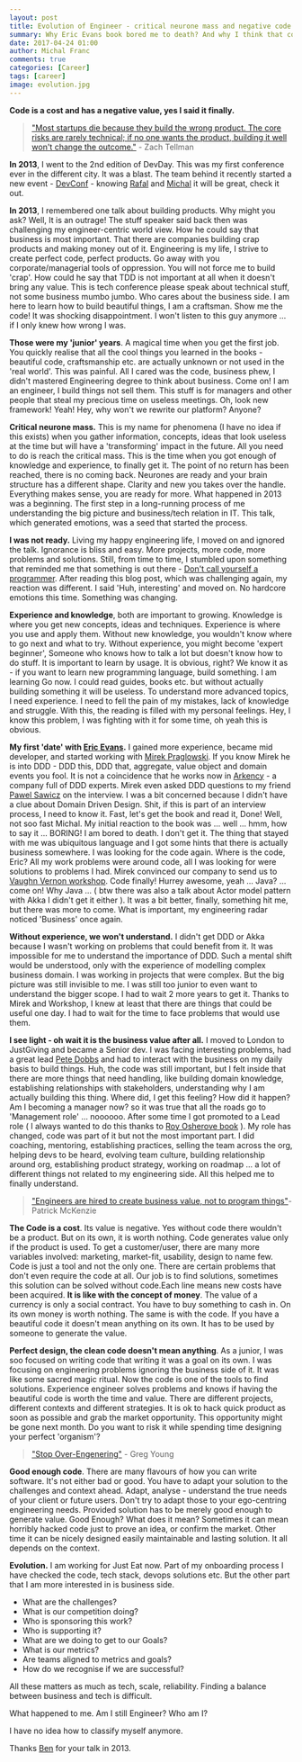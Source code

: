 ```yaml
---
layout: post
title: Evolution of Engineer - critical neurone mass and negative code value 
summary: Why Eric Evans book bored me to death? And why I think that code is useless. My thoughts on engineer learning process from a technical minded person to a balanced tech / business focused professional. An important post for every engineer to read.
date: 2017-04-24 01:00
author: Michal Franc
comments: true
categories: [Career]
tags: [career]
image: evolution.jpg
---
```


**Code is a cost and has a negative value, yes I said it finally.**

> ["Most startups die because they build the wrong product. The core risks are rarely technical; if no one wants the product, building it well won't change the outcome."][10] - Zach Tellman

**In 2013**, I went to the 2nd edition of DevDay. This was my first conference ever in the different city. It was a blast. The team behind it recently started a new event - [DevConf][0] - knowing [Rafal][1] and [Michal][2] it will be great, check it out. 

**In 2013**, I remembered one talk about building products. Why might you ask? Well, It is an outrage! The stuff speaker said back then was challenging my engineer-centric world view. How he could say that business is most important. That there are companies building crap products and making money out of it. Engineering is my life, I strive to create perfect code, perfect products. Go away with you corporate/managerial tools of oppression. You will not force me to build 'crap'. How could he say that TDD is not important at all when it doesn't bring any value. This is tech conference please speak about technical stuff, not some business mumbo jumbo. Who cares about the business side. I am here to learn how to build beautiful things, I am a craftsman. Show me the code! It was shocking disappointment. I won't listen to this guy anymore ... if I only knew how wrong I was.

**Those were my 'junior' years**. A magical time when you get the first job. You quickly realise that all the cool things you learned in the books - beautiful code, craftsmanship etc. are actually unknown or not used in the 'real world'. This was painful. All I cared was the code, business phew, I didn't mastered Engineering degree to think about business. Come on! I am an engineer, I build things not sell them. This stuff is for managers and other people that steal my precious time on useless meetings. Oh, look new framework! Yeah! Hey, why won't we rewrite our platform? Anyone?

**Critical neurone mass.** This is my name for phenomena (I have no idea if this exists) when you gather information, concepts, ideas that look useless at the time but will have a 'transforming' impact in the future. All you need to do is reach the critical mass. This is the time when you got enough of knowledge and experience, to finally get it. The point of no return has been reached, there is no coming back. Neurones are ready and your brain structure has a different shape. Clarity and new you takes over the handle. Everything makes sense, you are ready for more. What happened in 2013 was a beginning. The first step in a long-running process of me understanding the big picture and business/tech relation in IT. This talk, which generated emotions, was a seed that started the process.

**I was not ready.** Living my happy engineering life, I moved on and ignored the talk. Ignorance is bliss and easy. More projects, more code, more problems and solutions. Still, from time to time, I stumbled upon something that reminded me that something is out there - [Don't call yourself a programmer][3]. After reading this blog post, which was challenging again, my reaction was different. I said 'Huh, interesting' and moved on. No hardcore emotions this time. Something was changing.

**Experience and knowledge**, both are important to growing. Knowledge is where you get new concepts, ideas and techniques. Experience is where you use and apply them. Without new knowledge, you wouldn't know where to go next and what to try. Without experience, you might become 'expert beginner', Someone who knows how to talk a lot but doesn't know how to do stuff. It is important to learn by usage. It is obvious, right? We know it as - if you want to learn new programming language, build something. I am learning Go now. I could read guides, books etc. but without actually building something it will be useless. To understand more advanced topics, I need experience. I need to fell the pain of my mistakes, lack of knowledge and struggle. With this, the reading is filled with my personal feelings. Hey, I know this problem, I was fighting with it for some time, oh yeah this is obvious. 

**My first 'date' with [Eric Evans][4].** I gained more experience, became mid developer, and started working with [Mirek Praglowski][5]. If you know Mirek he is into DDD - DDD this, DDD that, aggregate, value object and domain events you fool. It is not a coincidence that he works now in [Arkency][11] - a company full of DDD experts. Mirek even asked DDD questions to my friend [Pawel Sawicz][6] on the interview. I was a bit concerned because I didn't have a clue about Domain Driven Design. Shit, if this is part of an interview process, I need to know it. Fast, let's get the book and read it, Done! Well, not soo fast Michal. My initial reaction to the book was ... well ... hmm, how to say it ... BORING! I am bored to death. I don't get it. The thing that stayed with me was ubiquitous language and I got some hints that there is actually business somewhere. I was looking for the code again. Where is the code, Eric? All my work problems were around code, all I was looking for were solutions to problems I had. Mirek convinced our company to send us to [Vaughn Vernon workshop][7]. Code finally! Hurrey awesome, yeah ... Java? ... come on! Why Java ... ( btw there was also a talk about Actor model pattern with Akka I didn't get it either ). It was a bit better, finally, something hit me, but there was more to come. What is important, my engineering radar noticed 'Business' once again.

**Without experience, we won't understand.** I didn't get DDD or Akka because I wasn't working on problems that could benefit from it. It was impossible for me to understand the importance of DDD. Such a mental shift would be understood, only with the experience of modelling complex business domain. I was working in projects that were complex. But the big picture was still invisible to me. I was still too junior to even want to understand the bigger scope. I had to wait 2 more years to get it. Thanks to Mirek and Workshop, I knew at least that there are things that could be useful one day. I had to wait for the time to face problems that would use them.

**I see light - oh wait it is the business value after all.** I moved to London to JustGiving and became a Senior dev. I was facing interesting problems, had a great lead [Pete Dobbs][8] and had to interact with the business on my daily basis to build things. Huh, the code was still important, but I felt inside that there are more things that need handling, like building domain knowledge, establishing relationships with stakeholders, understanding why I am actually building this thing. Where did, I get this feeling? How did it happen? Am I becoming a manager now? so it was true that all the roads go to 'Management role' ... noooooo. After some time I got promoted to a Lead role ( I always wanted to do this thanks to [Roy Osherove book][9] ). My role has changed, code was part of it but not the most important part. I did coaching, mentoring, establishing practices, selling the team across the org, helping devs to be heard, evolving team culture, building relationship around org, establishing product strategy, working on roadmap ... a lot of different things not related to my engineering side. All this helped me to finally understand.

> ["Engineers are hired to create business value, not to program things"][3]- Patrick McKenzie

**The Code is a cost**. Its value is negative. Yes without code there wouldn't be a product. But on its own, it is worth nothing. Code generates value only if the product is used. To get a customer/user, there are many more variables involved: marketing, market-fit, usability, design to name few. Code is just a tool and not the only one. There are certain problems that don't even require the code at all. Our job is to find solutions, sometimes this solution can be solved without code.Each line means new costs have been acquired. **It is like with the concept of money**. The value of a currency is only a social contract. You have to buy something to cash in. On its own money is worth nothing. The same is with the code. If you have a beautiful code it doesn't mean anything on its own. It has to be used by someone to generate the value.

**Perfect design, the clean code doesn't mean anything**. As a junior, I was soo focused on writing code that writing it was a goal on its own. I was focusing on engineering problems ignoring the business side of it. It was like some sacred magic ritual. Now the code is one of the tools to find solutions. Experience engineer solves problems and knows if having the beautiful code is worth the time and value. There are different projects, different contexts and different strategies. It is ok to hack quick product as soon as possible and grab the market opportunity. This opportunity might be gone next month. Do you want to risk it while spending time designing your perfect 'organism'?

> ["Stop Over-Engenering"][12] - Greg Young

**Good enough code**. There are many flavours of how you can write software. It's not either bad or good. You have to adapt your solution to the challenges and context ahead. Adapt, analyse - understand the true needs of your client or future users. Don't try to adapt those to your ego-centring engineering needs. Provided solution has to be merely good enough to generate value. Good Enough? What does it mean? Sometimes it can mean horribly hacked code just to prove an idea, or confirm the market. Other time it can be nicely designed easily maintainable and lasting solution. It all depends on the context.

**Evolution.** I am working for Just Eat now. Part of my onboarding process I have checked the code, tech stack, devops solutions etc. But the other part that I am more interested in is business side. 

* What are the challenges? 
* What is our competition doing?
* Who is sponsoring this work? 
* Who is supporting it? 
* What are we doing to get to our Goals? 
* What is our metrics? 
* Are teams aligned to metrics and goals? 
* How do we recognise if we are successful?

All these matters as much as tech, scale, reliability. Finding a balance between business and tech is difficult.

What happened to me. Am I still Engineer? 
Who am I?

I have no idea how to classify myself anymore.

Thanks [Ben][13] for your talk in 2013.

[0]: http://devconf.pl
[1]: https://twitter.com/rafek
[2]: https://twitter.com/mihcall
[3]: http://www.kalzumeus.com/2011/10/28/dont-call-yourself-a-programmer/
[4]: https://www.amazon.co.uk/Domain-driven-Design-Tackling-Complexity-Software/dp/0321125215
[5]: http://praglowski.com/
[6]: http://pawel.sawicz.eu/
[7]: https://www.amazon.co.uk/Implementing-Domain-Driven-Design-Vaughn-Vernon/dp/0321834577
[8]: https://twitter.com/rokitsalad
[9]: https://leanpub.com/teamleader
[10]: https://hackernoon.com/senior-engineers-reduce-risk-5ab2adc13c97#.lom3dx306
[11]: https://arkency.com/
[12]: https://www.youtube.com/watch?v=GRr4xeMn1uU
[13]: https://twitter.com/ben_hall
